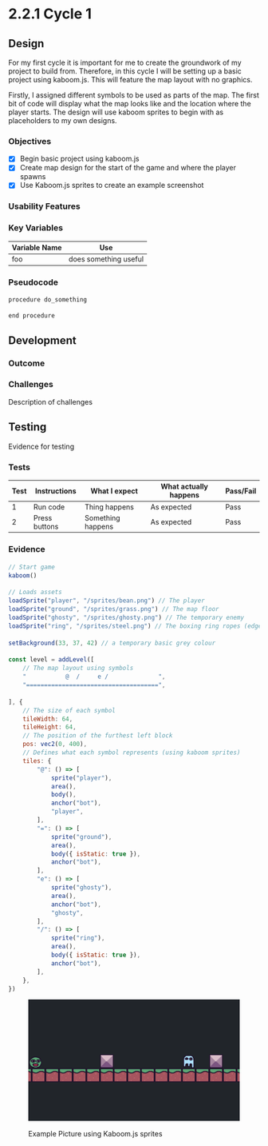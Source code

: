 # 2.2.1 Cycle 1

## Design

For my first cycle it is important for me to create the groundwork of my project to build from. Therefore, in this cycle I will be setting up a basic project using kaboom.js. This will feature the map layout with no graphics.

Firstly, I assigned different symbols to be used as parts of the map. The first bit of code will display  what the map looks like and the location where the player starts. The design will use kaboom sprites to begin with as placeholders to my own designs.

### Objectives

* [x] Begin basic project using kaboom.js
* [x] Create map design for the start of the game and where the player spawns
* [x] Use Kaboom.js sprites to create an example screenshot

### Usability Features

### Key Variables

| Variable Name | Use                   |
| ------------- | --------------------- |
| foo           | does something useful |

### Pseudocode

```
procedure do_something
    
end procedure
```

## Development

### Outcome

### Challenges

Description of challenges

## Testing

Evidence for testing

### Tests

| Test | Instructions  | What I expect     | What actually happens | Pass/Fail |
| ---- | ------------- | ----------------- | --------------------- | --------- |
| 1    | Run code      | Thing happens     | As expected           | Pass      |
| 2    | Press buttons | Something happens | As expected           | Pass      |

### Evidence

```javascript
// Start game
kaboom()

// Loads assets
loadSprite("player", "/sprites/bean.png") // The player
loadSprite("ground", "/sprites/grass.png") // The map floor
loadSprite("ghosty", "/sprites/ghosty.png") // The temporary enemy
loadSprite("ring", "/sprites/steel.png") // The boxing ring ropes (edges)

setBackground(33, 37, 42) // a temporary basic grey colour

const level = addLevel([
	// The map layout using symbols
	"           @  /     e /              ",
	"=====================================",

], {
	// The size of each symbol
	tileWidth: 64,
	tileHeight: 64,
	// The position of the furthest left block
	pos: vec2(0, 400),
	// Defines what each symbol represents (using kaboom sprites)
	tiles: {
		"@": () => [
			sprite("player"),
			area(),
			body(),
			anchor("bot"),
			"player",
		],
		"=": () => [
			sprite("ground"),
			area(),
			body({ isStatic: true }),
			anchor("bot"),
		],
		"e": () => [
			sprite("ghosty"),
			area(),
			anchor("bot"),
			"ghosty",
		],
		"/": () => [
			sprite("ring"),
			area(),
			body({ isStatic: true }),
			anchor("bot"),
		],
	},
})
```

<figure><img src="../.gitbook/assets/image (4).png" alt=""><figcaption><p>Example Picture using Kaboom.js sprites</p></figcaption></figure>
